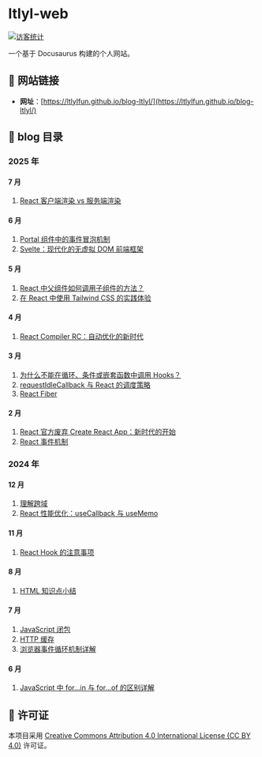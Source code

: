 # ltlyl-web

[![访客统计](https://count.getloli.com/get/@ltlyl-web?theme=rule34)](https://count.getloli.com/get/@ltlyl-web?theme=rule34)

一个基于 Docusaurus 构建的个人网站。

## 🔗 网站链接

- **网址**：[https://ltlylfun.github.io/blog-ltlyl/](https://ltlylfun.github.io/blog-ltlyl/)

## 📝 blog 目录

### 2025 年

#### 7 月

1. [React 客户端渲染 vs 服务端渲染](https://ltlylfun.github.io/blog-ltlyl/blog/react-csr-vs-ssr)

#### 6 月

1. [Portal 组件中的事件冒泡机制](https://ltlylfun.github.io/blog-ltlyl/blog/react-createportal)
2. [Svelte：现代化的无虚拟 DOM 前端框架](https://ltlylfun.github.io/blog-ltlyl/blog/svelte-introduction)

#### 5 月

1. [React 中父组件如何调用子组件的方法？](https://ltlylfun.github.io/blog-ltlyl/blog/parent-call-child-methods)
2. [在 React 中使用 Tailwind CSS 的实践体验](https://ltlylfun.github.io/blog-ltlyl/blog/tailwind)

#### 4 月

1. [React Compiler RC：自动优化的新时代](https://ltlylfun.github.io/blog-ltlyl/blog/react-compiler-rc)

#### 3 月

1. [为什么不能在循环、条件或嵌套函数中调用 Hooks？](https://ltlylfun.github.io/blog-ltlyl/blog/hooks-rules)
2. [requestIdleCallback 与 React 的调度策略](https://ltlylfun.github.io/blog-ltlyl/blog/request-idle-callback-react)
3. [React Fiber](https://ltlylfun.github.io/blog-ltlyl/blog/react-fiber)

#### 2 月

1. [React 官方废弃 Create React App：新时代的开始](https://ltlylfun.github.io/blog-ltlyl/blog/react-cra-deprecated)
2. [React 事件机制](https://ltlylfun.github.io/blog-ltlyl/blog/react-event-system)

### 2024 年

#### 12 月

1. [理解跨域](https://ltlylfun.github.io/blog-ltlyl/blog/cors-guide)
2. [React 性能优化：useCallback 与 useMemo](https://ltlylfun.github.io/blog-ltlyl/blog/usecallback-usememo)

#### 11 月

1. [React Hook 的注意事项](https://ltlylfun.github.io/blog-ltlyl/blog/react-hook-tips)

#### 8 月

1. [HTML 知识点小结](https://ltlylfun.github.io/blog-ltlyl/blog/html-summary)

#### 7 月

1. [JavaScript 闭包](https://ltlylfun.github.io/blog-ltlyl/blog/javascript-closures)
2. [HTTP 缓存](https://ltlylfun.github.io/blog-ltlyl/blog/http-cache)
3. [浏览器事件循环机制详解](https://ltlylfun.github.io/blog-ltlyl/blog/browser-event-loop)

#### 6 月

1. [JavaScript 中 for...in 与 for...of 的区别详解](https://ltlylfun.github.io/blog-ltlyl/blog/for-in-vs-for-of)

## 📄 许可证

本项目采用 [Creative Commons Attribution 4.0 International License (CC BY 4.0)](http://creativecommons.org/licenses/by/4.0/) 许可证。
